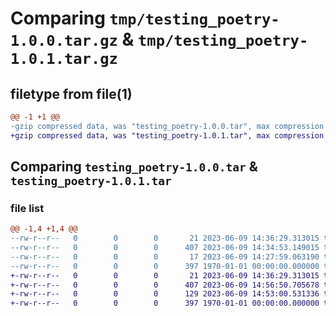 # Comparing `tmp/testing_poetry-1.0.0.tar.gz` & `tmp/testing_poetry-1.0.1.tar.gz`

## filetype from file(1)

```diff
@@ -1 +1 @@
-gzip compressed data, was "testing_poetry-1.0.0.tar", max compression
+gzip compressed data, was "testing_poetry-1.0.1.tar", max compression
```

## Comparing `testing_poetry-1.0.0.tar` & `testing_poetry-1.0.1.tar`

### file list

```diff
@@ -1,4 +1,4 @@
--rw-r--r--   0        0        0       21 2023-06-09 14:36:29.313015 testing_poetry-1.0.0/README.md
--rw-r--r--   0        0        0      407 2023-06-09 14:34:53.149015 testing_poetry-1.0.0/pyproject.toml
--rw-r--r--   0        0        0       17 2023-06-09 14:27:59.063190 testing_poetry-1.0.0/testing_poetry/main.py
--rw-r--r--   0        0        0      397 1970-01-01 00:00:00.000000 testing_poetry-1.0.0/PKG-INFO
+-rw-r--r--   0        0        0       21 2023-06-09 14:36:29.313015 testing_poetry-1.0.1/README.md
+-rw-r--r--   0        0        0      407 2023-06-09 14:56:50.705678 testing_poetry-1.0.1/pyproject.toml
+-rw-r--r--   0        0        0      129 2023-06-09 14:53:00.531336 testing_poetry-1.0.1/testing_poetry/main.py
+-rw-r--r--   0        0        0      397 1970-01-01 00:00:00.000000 testing_poetry-1.0.1/PKG-INFO
```


